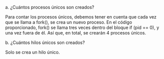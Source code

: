 a. ¿Cuántos procesos únicos son creados?

Para contar los procesos únicos, debemos tener en cuenta que cada vez que se llama a fork(), se crea un nuevo proceso. En el código proporcionado, fork() se llama tres veces dentro del bloque if (pid == 0), y una vez fuera de él. Así que, en total, se crearán 4 procesos únicos.

b. ¿Cuántos hilos únicos son creados?

Solo se crea un hilo único.